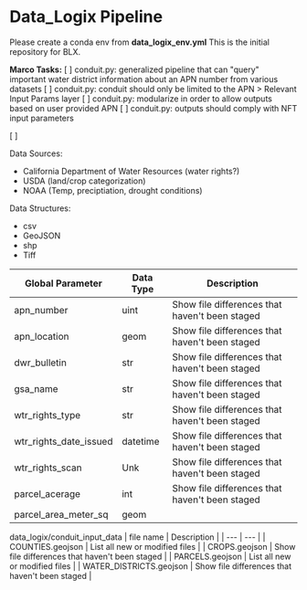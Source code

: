 # Data_Logix Pipeline

Please create a conda env from **data_logix_env.yml**
This is the initial repository for BLX.

**Marco Tasks:**
[ ] conduit.py: generalized pipeline that can "query" important water district information about an APN number from various datasets
[ ] conduit.py: conduit should only be limited to the APN > Relevant Input Params layer
[ ] conduit.py: modularize in order to allow outputs based on user provided APN
[ ] conduit.py: outputs should comply with NFT input parameters

[ ] 

Data Sources:
- California Department of Water Resources (water rights?)
- USDA (land/crop categorization)
- NOAA (Temp, preciptiation, drought conditions)

Data Structures:
- csv
- GeoJSON
- shp
- Tiff

| Global Parameter  | Data Type | Description |
| ------------- | ------------- | -------------| 
| apn_number  | uint  | Show file differences that haven't been staged |
| apn_location  | geom  | Show file differences that haven't been staged |
| dwr_bulletin  | str  | Show file differences that haven't been staged |
| gsa_name  | str  | Show file differences that haven't been staged |
| wtr_rights_type  | str  | Show file differences that haven't been staged |
| wtr_rights_date_issued  | datetime  | Show file differences that haven't been staged |
| wtr_rights_scan  | Unk  | Show file differences that haven't been staged |
| parcel_acerage  | int  | Show file differences that haven't been staged |
| parcel_area_meter_sq  | geom  | | Show file differences that haven't been staged |

data_logix/conduit_input_data
| file name | Description |
| --- | --- |
| COUNTIES.geojson | List all new or modified files |
| CROPS.geojson | Show file differences that haven't been staged |
| PARCELS.geojson | List all new or modified files |
| WATER_DISTRICTS.geojson | Show file differences that haven't been staged |


